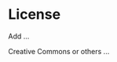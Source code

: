 <!--


	 -->


License
=================





Add ... 


Creative Commons 
or 
others ...


































